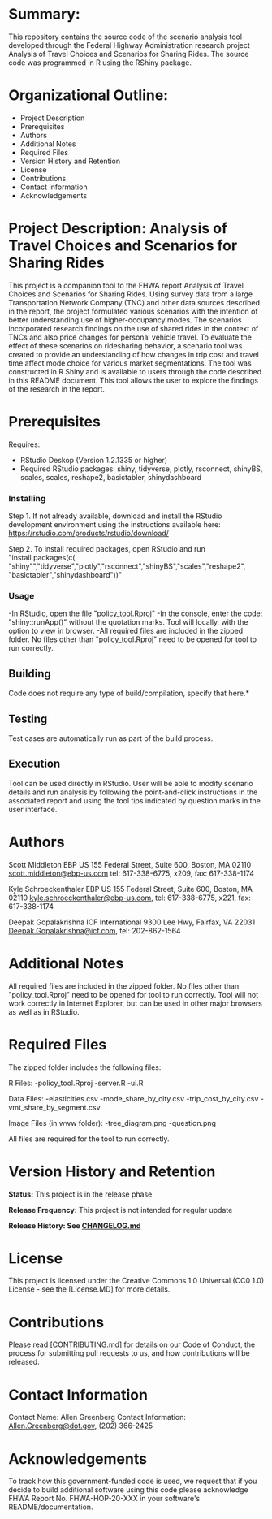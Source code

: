 
# Summary:

This repository contains the source code of the scenario analysis tool developed through the Federal Highway Administration research project Analysis of Travel Choices and Scenarios for Sharing Rides. The source code was programmed in R using the RShiny package.   

# Organizational Outline:
* Project Description
* Prerequisites
* Authors
* Additional Notes
* Required Files
* Version History and Retention
* License
* Contributions
* Contact Information
* Acknowledgements

# Project Description: Analysis of Travel Choices and Scenarios for Sharing Rides

This project is a companion tool to the FHWA report Analysis of Travel Choices and Scenarios for Sharing Rides. Using survey data from a large Transportation Network Company (TNC) and other data sources described in the report, the project formulated various scenarios with the intention of better understanding use of higher-occupancy modes. The scenarios incorporated research findings on the use of shared rides in the context of TNCs and also price changes for personal vehicle travel. To evaluate the effect of these scenarios on ridesharing behavior, a scenario tool was created to provide an understanding of how changes in trip cost and travel time affect mode choice for various market segmentations. The tool was constructed in R Shiny and is available to users through the code described in this README document. This tool allows the user to explore the findings of the research in the report.

# Prerequisites

Requires:
- RStudio Deskop (Version 1.2.1335 or higher)
- Required RStudio packages: shiny, tidyverse, plotly, rsconnect, shinyBS, scales, scales, reshape2, basictabler, shinydashboard

### Installing

Step 1. If not already available, download and install the RStudio development environment using the instructions available here: https://rstudio.com/products/rstudio/download/

Step 2. To install required packages, open RStudio and run "install.packages(c(	"shiny"","tidyverse","plotly","rsconnect","shinyBS","scales","reshape2",
"basictabler","shinydashboard"))"

### Usage

-In RStudio, open the file "policy_tool.Rproj"
-In the console, enter the code: "shiny::runApp()" without the quotation marks.
Tool will locally, with the option to view in browser. 
-All required files are included in the zipped folder. No files other than 
"policy_tool.Rproj" need to be opened for tool to run correctly.

## Building
Code does not require any type of build/compilation, specify that here.*

## Testing
Test cases are automatically run as part of the build process.

## Execution
Tool can be used directly in RStudio. User will be able to modify scenario details and run analysis by following the point-and-click instructions in the associated report and using the tool tips indicated by question marks in the user interface. 

# Authors

Scott Middleton
EBP US 
155 Federal Street, Suite 600, Boston, MA 02110
scott.middleton@ebp-us.com tel: 617-338-6775, x209, fax: 617-338-1174

Kyle Schroeckenthaler
EBP US 
155 Federal Street, Suite 600, Boston, MA 02110
kyle.schroeckenthaler@ebp-us.com, tel: 617-338-6775, x221, fax: 617-338-1174

Deepak Gopalakrishna
ICF International 
9300 Lee Hwy, Fairfax, VA 22031
Deepak.Gopalakrishna@icf.com, tel: 202-862-1564

# Additional Notes

All required files are included in the zipped folder. No files other than 
"policy_tool.Rproj" need to be opened for tool to run correctly. Tool will not work correctly in Internet Explorer, but can be used in other major browsers as well as in RStudio.  

# Required Files
The zipped folder includes the following files:

R Files:
-policy_tool.Rproj
-server.R
-ui.R

Data Files:
-elasticities.csv
-mode_share_by_city.csv
-trip_cost_by_city.csv
-vmt_share_by_segment.csv

Image Files (in www folder):
-tree_diagram.png
-question.png

All files are required for the tool to run correctly. 

# Version History and Retention

**Status:** This project is in the release phase.

**Release Frequency:** This project is not intended for regular update

**Release History: See [CHANGELOG.md](CHANGELOG.md)**

# License

This project is licensed under the Creative Commons 1.0 Universal (CC0 1.0) License - see the [License.MD] for more details. 

# Contributions

Please read [CONTRIBUTING.md] for details on our Code of Conduct, the process for submitting pull requests to us, and how contributions will be released.

# Contact Information

Contact Name: Allen Greenberg
Contact Information: Allen.Greenberg@dot.gov,  (202) 366-2425

# Acknowledgements

To track how this government-funded code is used, we request that if you decide to build additional software using this code please acknowledge FHWA Report No. FHWA-HOP-20-XXX in your software's README/documentation.